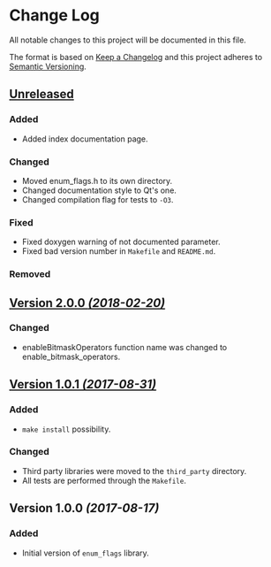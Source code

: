# Change Log
All notable changes to this project will be documented in this file.

The format is based on [Keep a Changelog](http://keepachangelog.com/) 
and this project adheres to [Semantic Versioning](http://semver.org/).


## [Unreleased](https://github.com/lumik/enum_flags/compare/master...develop)


### Added

- Added index documentation page.


### Changed

- Moved enum_flags.h to its own directory.
- Changed documentation style to Qt's one.
- Changed compilation flag for tests to `-O3`.


### Fixed

- Fixed doxygen warning of not documented parameter.
- Fixed bad version number in `Makefile` and `README.md`.


### Removed


## [Version 2.0.0 *(2018-02-20)*](https://github.com/lumik/enum_flags/compare/v1.0.1...v2.0.0)


### Changed

- enableBitmaskOperators function name was changed to enable_bitmask_operators.


## [Version 1.0.1 *(2017-08-31)*](https://github.com/lumik/enum_flags/compare/v1.0.0...v1.0.1)


### Added

- `make install` possibility.


### Changed

- Third party libraries were moved to the `third_party` directory.
- All tests are performed through the `Makefile`.


## Version 1.0.0 *(2017-08-17)*


### Added
- Initial version of `enum_flags` library.
